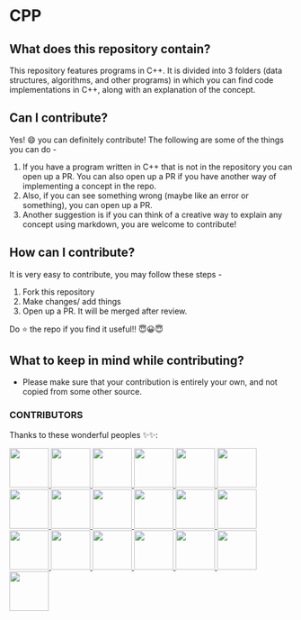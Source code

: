 # CPP
## What does this repository contain?
This repository features programs in C++. It is divided into 3 folders (data structures, algorithms, and other programs) in which you can find code implementations in C++, along with an explanation of the concept.

## Can I contribute?
Yes! :smile: you can definitely contribute!
The following are some of the things you can do - 
1. If you have a program written in C++ that is not in the repository you can open up a PR. You can also open up a PR if you have another way of implementing a concept in the repo.
2. Also, if you can see something wrong (maybe like an error or something), you can open up a PR.
3. Another suggestion is if you can think of a creative way to explain any concept using markdown, you are welcome to contribute!

## How can I contribute?
It is very easy to contribute, you may follow these steps - 
1. Fork this repository
2. Make changes/ add things
3. Open up a PR. It will be merged after review.


Do ⭐ the repo if you find it useful!! 😇😀😇

## What to keep in mind while contributing?
- Please make sure that your contribution is entirely your own, and not copied from some other source.

### CONTRIBUTORS
Thanks to these wonderful peoples ✨✨:
<a href="https://github.com/PrajaktaSathe/CPP/graphs/contributors">

<img src="https://avatars.githubusercontent.com/u/63590390?v=4" width="70" height="70">
<img src="https://avatars.githubusercontent.com/u/76398920?s=60&v=4" width="70" height="70">
<img src="https://avatars.githubusercontent.com/u/72189595?s=60&v=4" width="70" height="70">
<img src="https://avatars.githubusercontent.com/u/43772579?s=60&v=4"width="70" height="70">
<img src="https://avatars.githubusercontent.com/u/72657744?s=60&v=4"width="70" height="70">
<img src="https://avatars.githubusercontent.com/u/88653530?s=60&v=4" width="70" height="70">
<img src="https://avatars.githubusercontent.com/u/84583787?s=60&v=4"width="70" height="70">
<img src="https://avatars.githubusercontent.com/u/92287955?s=60&v=4"width="70" height="70">
<img src="https://avatars.githubusercontent.com/u/91818079?s=60&v=4"width="70" height="70">
<img src="https://avatars.githubusercontent.com/u/77720999?s=60&v=4"width="70" height="70">
<img src="https://avatars.githubusercontent.com/u/76517652?s=60&v=4"width="70" height="70">
<img src="https://avatars.githubusercontent.com/u/38905783?s=60&v=4"width="70" height="70">
<img src="https://avatars.githubusercontent.com/u/51876341?s=60&v=4"width="70" height="70">
<img src="https://avatars.githubusercontent.com/u/54039401?s=60&v=4"width="70" height="70">
<img src="https://avatars.githubusercontent.com/u/59305317?s=60&v=4"width="70" height="70">
<img src="https://avatars.githubusercontent.com/u/79088553?s=60&v=4"width="70" height="70">
<img src="https://avatars.githubusercontent.com/u/48864125?s=60&v=4"width="70" height="70">
<img src="https://avatars.githubusercontent.com/u/65330953?s=60&v=4"width="70" height="70">
<img src="https://avatars.githubusercontent.com/u/76556340?s=88&u=dbf836a083a6ccf427a2087b779cf5cdc636ace4&v=4"width="70" height="70" >
